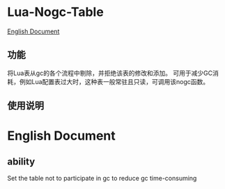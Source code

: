 # Lua-Nogc-Table


[English Document](#2)

<p id="1"></p>

## 功能

将Lua表从gc的各个流程中剔除，并拒绝该表的修改和添加。
可用于减少GC消耗，例如Lua配置表过大时，这种表一般常驻且只读，可调用该nogc函数。

## 使用说明



# English Document

## ability

Set the table not to participate in gc to reduce gc time-consuming